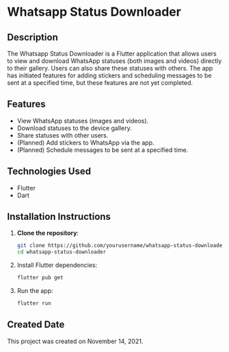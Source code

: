 # Whatsapp Status Downloader

## Description
The Whatsapp Status Downloader is a Flutter application that allows users to view and download WhatsApp statuses (both images and videos) directly to their gallery. Users can also share these statuses with others. The app has initiated features for adding stickers and scheduling messages to be sent at a specified time, but these features are not yet completed.

## Features
- View WhatsApp statuses (images and videos).
- Download statuses to the device gallery.
- Share statuses with other users.
- (Planned) Add stickers to WhatsApp via the app.
- (Planned) Schedule messages to be sent at a specified time.

## Technologies Used
- Flutter
- Dart

## Installation Instructions

1. **Clone the repository**:
   ```sh
   git clone https://github.com/yourusername/whatsapp-status-downloader.git
   cd whatsapp-status-downloader
2. Install Flutter dependencies:
   ```sh
   flutter pub get
   
3. Run the app:
   ```sh 
   flutter run

## Created Date
This project was created on November 14, 2021.

